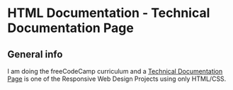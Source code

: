 # HTML Documentation - Technical Documentation Page

## General info
I am doing the freeCodeCamp curriculum and a [Technical Documentation Page][1] is one of the Responsive Web Design Projects using only HTML/CSS.


[1]:https://learn.freecodecamp.org/responsive-web-design/responsive-web-design-projects/build-a-technical-documentation-page/
